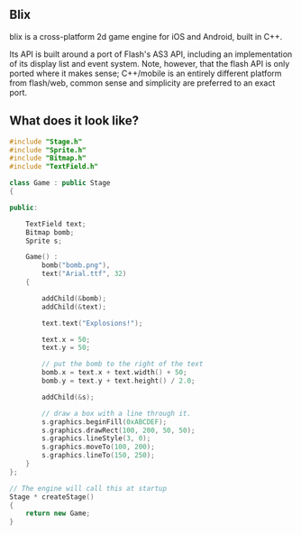 
## Blix

blix is a cross-platform 2d game engine for iOS and Android, built in C++.

Its API is built around a port of Flash's AS3 API, including an
implementation of its display list and event system. Note, however, that
the flash API is only ported where it makes sense; C++/mobile is an entirely
different platform from flash/web, common sense and simplicity are
preferred to an exact port.

## What does it look like?

```C++
#include "Stage.h"
#include "Sprite.h"
#include "Bitmap.h"
#include "TextField.h"

class Game : public Stage
{

public:

    TextField text;
    Bitmap bomb;
    Sprite s;

    Game() :
        bomb("bomb.png"),
        text("Arial.ttf", 32)
    {

        addChild(&bomb);
        addChild(&text);

        text.text("Explosions!");

        text.x = 50;
        text.y = 50;

        // put the bomb to the right of the text
        bomb.x = text.x + text.width() + 50;
        bomb.y = text.y + text.height() / 2.0;

        addChild(&s);

        // draw a box with a line through it.
        s.graphics.beginFill(0xABCDEF);
        s.graphics.drawRect(100, 200, 50, 50);
        s.graphics.lineStyle(3, 0);
        s.graphics.moveTo(100, 200);
        s.graphics.lineTo(150, 250);
    }
};

// The engine will call this at startup
Stage * createStage()
{
    return new Game;
}
```
